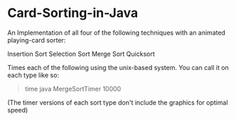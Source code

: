 # Card-Sorting-in-Java

An Implementation of all four of the following techniques with an animated playing-card sorter:

Insertion Sort
Selection Sort
Merge Sort
Quicksort


Times each of the following using the unix-based system. You can call it on each type like so:

> time java MergeSortTimer 10000

(The timer versions of each sort type don't include the graphics for optimal speed)
